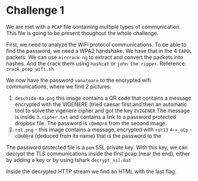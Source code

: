 # Challenge 1

We are met with a `PCAP` file containing multiple types of communication. This file is going to be present
thoughout the whole challenge.

First, we need to analyze the WiFi protocol communications. To be able to find the password, we need a 
WPA2 handshake. We have that in the 4 `EAPOL` packets. We can use `aircrack-ng` to extract and convert the packets
into hashes. And the crack them using `hashcat` or `john the ripper`. Reference: `crack_pcap_wifi.sh`

We now have the password `vanatoare` to the encrypted wifi communications, where we find 2 pictures. 
1. `deschide-ma.png` this image contains a QR code that contains a message encrypted with the VIGENERE (tried caesar first and then an automatic tool to solve the vigenere cipher and got the key `EVIGENER`
   The message is inside `3.cipher.txt` and contains a link to a password protected dropbox file. The password is `cOm0@rA` from the second image.
2. `rot.png` - this image contains a message, encrypted with `rot13` `4~>_oCp` - `cOm0@rA` (deduced from its name) that is the password to the

The password protected file is a `pem` SSL private key. With this key, we can decrypt the TLS communications inside the first pcap (near the end), either by adding a key or by using tshark `decrypt_ssl.bat`

Inside the decrypted HTTP stream we find an HTML with the last flag.
